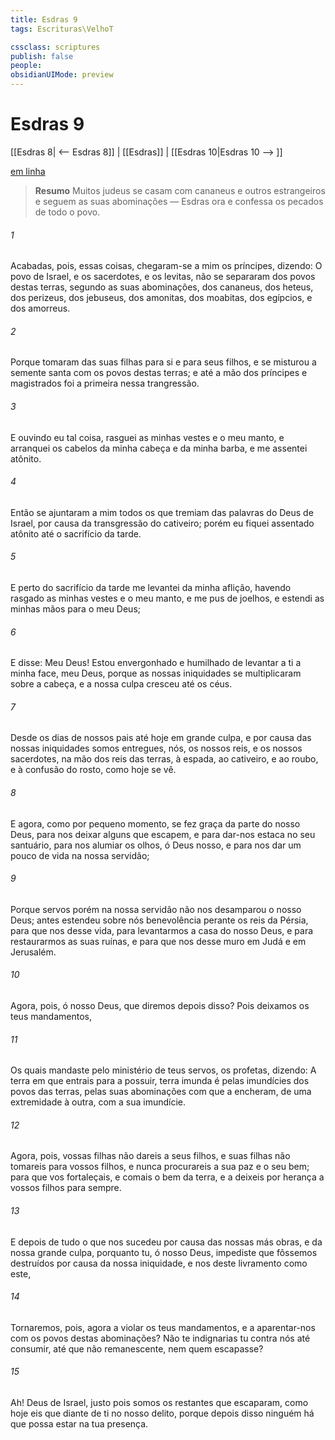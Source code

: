 ```yaml
---
title: Esdras 9
tags: Escrituras\VelhoT

cssclass: scriptures
publish: false
people:
obsidianUIMode: preview
---
```


# Esdras 9
[[Esdras 8| <-- Esdras 8]] | [[Esdras]] | [[Esdras 10|Esdras 10 --> ]]

[em linha](https://churchofjesuschrist.org/study/scriptures/ot/ezra/9?lang=por)

> __Resumo__
Muitos judeus se casam com cananeus e outros estrangeiros e seguem as suas abominações — Esdras ora e confessa os pecados de todo o povo.

###### 1 
Acabadas, pois, essas coisas, chegaram-se a mim os príncipes, dizendo: O povo de Israel, e os sacerdotes, e os levitas, não se separaram dos povos destas terras, segundo as suas abominações,  dos cananeus, dos heteus, dos perizeus, dos jebuseus, dos amonitas, dos moabitas, dos egípcios, e dos amorreus.

###### 2 
Porque tomaram das suas filhas para si e para seus filhos, e  se misturou a semente santa com os povos destas terras; e até a mão dos príncipes e magistrados foi a primeira nessa trangressão.

###### 3 
E ouvindo eu tal coisa, rasguei as minhas vestes e o meu manto, e arranquei os cabelos da minha cabeça e da minha barba, e me assentei atônito.

###### 4 
Então se ajuntaram a mim todos os que tremiam das palavras do Deus de Israel, por causa da transgressão  do cativeiro; porém eu fiquei assentado atônito até o sacrifício da tarde.

###### 5 
E perto do sacrifício da tarde me levantei da minha aflição, havendo  rasgado as minhas vestes e o meu manto, e me pus de joelhos, e estendi as minhas mãos para o  meu Deus;

###### 6 
E disse: Meu Deus! Estou envergonhado e humilhado de levantar a ti a minha face, meu Deus, porque as nossas iniquidades se multiplicaram sobre a  cabeça, e a nossa culpa cresceu até os céus.

###### 7 
Desde os dias de nossos pais até  hoje  em grande culpa, e por causa das nossas iniquidades somos entregues, nós, os nossos reis, e os nossos sacerdotes, na mão dos reis das terras, à espada, ao cativeiro, e ao roubo, e à confusão do rosto, como hoje se vê.

###### 8 
E agora, como por  pequeno momento, se  fez graça da parte do  nosso Deus, para nos deixar alguns que escapem, e para dar-nos  estaca no seu santuário, para nos alumiar os olhos, ó Deus nosso, e para nos dar um pouco de vida na nossa servidão;

###### 9 
Porque servos  porém na nossa servidão não nos desamparou o nosso Deus; antes estendeu sobre nós benevolência perante os reis da Pérsia, para que nos desse vida, para levantarmos a casa do nosso Deus, e para restaurarmos as suas ruínas, e para que nos desse  muro em Judá e em Jerusalém.

###### 10 
Agora, pois, ó nosso Deus, que diremos depois disso? Pois deixamos os teus mandamentos,

###### 11 
Os quais mandaste pelo ministério de teus servos, os profetas, dizendo: A terra em que entrais para a possuir, terra imunda é pelas imundícies dos povos das terras, pelas suas abominações com que a encheram, de uma extremidade à outra, com a sua imundície.

###### 12 
Agora, pois, vossas filhas não dareis a seus filhos, e suas filhas não tomareis para vossos filhos, e nunca procurareis a sua paz e o seu bem; para que vos fortaleçais, e comais o bem da terra, e a deixeis por herança a vossos filhos para sempre.

###### 13 
E depois de tudo o que nos sucedeu por causa das nossas más obras, e da nossa grande culpa, porquanto tu, ó nosso Deus, impediste que fôssemos destruídos por causa da nossa iniquidade, e  nos deste livramento como este,

###### 14 
Tornaremos, pois, agora a violar os teus mandamentos, e a aparentar-nos com os povos destas abominações? Não te indignarias tu  contra nós até  consumir, até que não  remanescente, nem quem escapasse?

###### 15 
Ah!  Deus de Israel, justo  pois somos os restantes que escaparam, como hoje  eis que  diante de ti no nosso delito, porque depois disso ninguém há que possa estar na tua presença.

